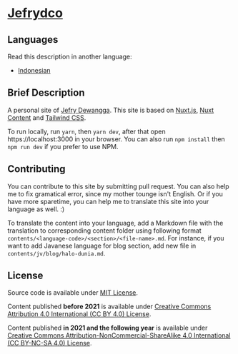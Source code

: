 # [Jefrydco](https://jefrydco.id)

## Languages

Read this description in another language:

- [Indonesian](./readme-id.md)

## Brief Description

A personal site of [Jefry Dewangga](https://twitter.com/jefrydco). This site is based on [Nuxt.js](https://nuxtjs.org), [Nuxt Content](https://content.nuxtjs.org/) and [Tailwind CSS](https://tailwindcss.com).

To run locally, run `yarn`, then `yarn dev`, after that open https://localhost:3000 in your browser. You can also run `npm install` then `npm run dev` if you prefer to use NPM.

## Contributing

You can contribute to this site by submitting pull request. You can also help me to fix gramatical error, since my mother tounge isn't English. Or if you have more sparetime, you can help me to translate this site into your language as well. :)

To translate the content into your language, add a Markdown file with the translation to corresponding content folder using following format `contents/<language-code>/<section>/<file-name>.md`. For instance, if you want to add Javanese language for blog section, add new file in `contents/jv/blog/halo-dunia.md`.

## License

Source code is available under [MIT License](./license.md).

Content published **before 2021** is available under [Creative Commons Attribution 4.0 International (CC BY 4.0) License](https://creativecommons.org/licenses/by/4.0/).

Content published **in 2021 and the following year** is available under [Creative Commons Attribution-NonCommercial-ShareAlike 4.0 International (CC BY-NC-SA 4.0) License](https://creativecommons.org/licenses/by-nc-sa/4.0/deed.en).
